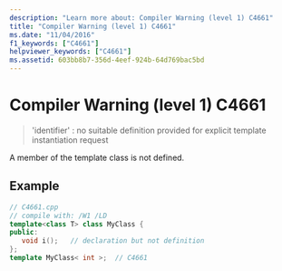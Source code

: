 ```yaml
---
description: "Learn more about: Compiler Warning (level 1) C4661"
title: "Compiler Warning (level 1) C4661"
ms.date: "11/04/2016"
f1_keywords: ["C4661"]
helpviewer_keywords: ["C4661"]
ms.assetid: 603bb8b7-356d-4eef-924b-64d769bac5bd
---
```

# Compiler Warning (level 1) C4661

> 'identifier' : no suitable definition provided for explicit template instantiation request

A member of the template class is not defined.

## Example

```cpp
// C4661.cpp
// compile with: /W1 /LD
template<class T> class MyClass {
public:
   void i();   // declaration but not definition
};
template MyClass< int >;  // C4661
```
